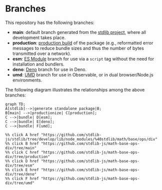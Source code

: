 <!--

@license Apache-2.0

Copyright (c) 2022 The Stdlib Authors.

Licensed under the Apache License, Version 2.0 (the "License");
you may not use this file except in compliance with the License.
You may obtain a copy of the License at

    http://www.apache.org/licenses/LICENSE-2.0

Unless required by applicable law or agreed to in writing, software
distributed under the License is distributed on an "AS IS" BASIS,
WITHOUT WARRANTIES OR CONDITIONS OF ANY KIND, either express or implied.
See the License for the specific language governing permissions and
limitations under the License.

-->

# Branches

This repository has the following branches:

-   **main**: default branch generated from the [stdlib project][stdlib-url], where all development takes place.
-   **production**: [production build][production-url] of the package (e.g., reformatted error messages to reduce bundle sizes and thus the number of bytes transmitted over a network).
-   **esm**: [ES Module][esm-url] branch for use via a `script` tag without the need for installation and bundlers.
-   **deno**: [Deno][deno-url] branch for use in Deno.
-   **umd**: [UMD][umd-url] branch for use in Observable, or in dual browser/Node.js environments.

The following diagram illustrates the relationships among the above branches:

```mermaid
graph TD;
A[stdlib]-->|generate standalone package|B;
B[main] -->|productionize| C[production];
C -->|bundle| D[esm];
C -->|bundle| E[deno];
C -->|bundle| F[umd];

%% click A href "https://github.com/stdlib-js/stdlib/tree/develop/lib/node_modules/%40stdlib/math/base/ops/div"
%% click B href "https://github.com/stdlib-js/math-base-ops-div/tree/main"
%% click C href "https://github.com/stdlib-js/math-base-ops-div/tree/production"
%% click D href "https://github.com/stdlib-js/math-base-ops-div/tree/esm"
%% click E href "https://github.com/stdlib-js/math-base-ops-div/tree/deno"
%% click F href "https://github.com/stdlib-js/math-base-ops-div/tree/umd"
```

[stdlib-url]: https://github.com/stdlib-js/stdlib/tree/develop/lib/node_modules/%40stdlib/math/base/ops/div
[production-url]: https://github.com/stdlib-js/math-base-ops-div/tree/production
[deno-url]: https://github.com/stdlib-js/math-base-ops-div/tree/deno
[umd-url]: https://github.com/stdlib-js/math-base-ops-div/tree/umd
[esm-url]: https://github.com/stdlib-js/math-base-ops-div/tree/esm